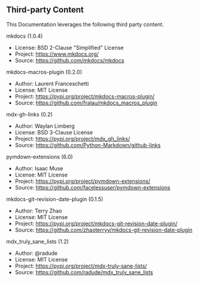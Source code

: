 ## Third-party Content

This Documentation leverages the following third party content.

mkdocs (1.0.4)

* License: BSD 2-Clause "Simplified" License
* Project: https://www.mkdocs.org/
* Source: https://github.com/mkdocs/mkdocs

mkdocs-macros-plugin (0.2.0)

* Author: Laurent Franceschetti
* License: MIT License
* Project: https://pypi.org/project/mkdocs-macros-plugin/
* Source: https://github.com/fralau/mkdocs_macros_plugin

mdx-gh-links (0.2)

* Author: Waylan Limberg
* License: BSD 3-Clause License
* Project: https://pypi.org/project/mdx_gh_links/
* Source: https://github.com/Python-Markdown/github-links

pymdown-extensions (6.0)

* Author: Isaac Muse
* License: MIT License
* Project: https://pypi.org/project/pymdown-extensions/
* Source: https://github.com/facelessuser/pymdown-extensions

mkdocs-git-revision-date-plugin (0.1.5)

* Author: Terry Zhao
* License: MIT License
* Project: https://pypi.org/project/mkdocs-git-revision-date-plugin/
* Source: https://github.com/zhaoterryy/mkdocs-git-revision-date-plugin

mdx_truly_sane_lists (1.2)
* Author: @radude
* License: MIT License
* Project: https://pypi.org/project/mdx-truly-sane-lists/
* Source: https://github.com/radude/mdx_truly_sane_lists